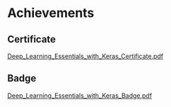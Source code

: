 

# Achievements
## Certificate
[Deep_Learning_Essentials_with_Keras_Certificate.pdf](https://prod-files-secure.s3.us-west-2.amazonaws.com/03e82b26-cccb-4906-bb56-adabcbdc0655/f5cf1405-8a02-49a4-beb6-3d50b033ba6e/Deep_Learning_Essentials_with_Keras_Certificate.pdf?X-Amz-Algorithm=AWS4-HMAC-SHA256&X-Amz-Content-Sha256=UNSIGNED-PAYLOAD&X-Amz-Credential=ASIAZI2LB466TOTRXBNW%2F20250206%2Fus-west-2%2Fs3%2Faws4_request&X-Amz-Date=20250206T141353Z&X-Amz-Expires=3600&X-Amz-Security-Token=IQoJb3JpZ2luX2VjEEYaCXVzLXdlc3QtMiJIMEYCIQDhHY3E0GFMDyXO8Vtvp8Yh0vbbHE%2BA8ViVOSNsu%2BD8ggIhAJ6doK%2BwI3cRtF4s85%2FbKvfIqI8hawbJfu%2BTjcujQqdUKv8DCF8QABoMNjM3NDIzMTgzODA1IgyWaS4cglW5kD6goHwq3API0n1EWlYGbMltJG%2FaXfDASXQJc%2Fmxraz%2Bb%2FpndgIbK9Fp0Sm81cXTbhgLSCVwJuEnYUU1sbcjY2gev0wbCfDTcx59%2FmZvE0mUmYPiJjJh0GGke0gwhceQmbj06bs7RrSGitcqa5E1Sl10ViZhffewGHJwjRGAHK6Ld6oNSdBb3c3cnCnjt6U9oWTnC%2BdMkStGT4fdJNSNn0GEqjZKdUan092MBAKHJhM0bPkHDtSprBdDwq9oWG%2FO%2Bn%2BwOGFWNSnG%2Fr3tcS7X7iKcQEwwEadMY458pAH5C0pyTtYnSVtDMIvx2LXlowAFUxVuYlrUAHlsLusG5KtfEDyKcNgnvmkealjfw5HvrXlpCUKgc8hIlam0sLrIHPVqMEN9XDvhO4HfcUKecrxcYnfAd%2Bvtsb1laGcNkJEDEvOqj7Dg36IN29otyDyCQzrIT7MHyJNWhR08RjYBJfIBotuQ58zn78RugsIY0kW1W2iRV6AvEUptG%2FCVz%2FJhK9zF8Ok%2FKVgUcK0Tv%2FS507SAua6xcMnUkbVNtdGYe%2FDo5D5K3A5uENgoL9fPqBU7NNEvHn6qYJ7BZToZOvglxUC4SULTJiozxci%2F1HjWnmIL%2FmWZxtxZJuuyfgspRS7ljw6F%2BpJNjjCc%2BpK9BjqkAQe%2Bi12pF9qIsMLRC2a3Qpw8GW%2FFAxu5g5qoK4CKucPSFGIt4nUF77ZlXY0ucIJwy0QUpZh3y0912P1bvcXkUBTj6sllcZPfE7X09YlvNJrprRHNkQ00Au%2FjhA5sgUYcWt%2BLQj2e%2FKoLoWKrZYDMBGMOcXsdt9pgKXE0rnbzPCHyrfggHBGeBvIC%2FDRiXUeXBKwnlXCbwltb14Tw47PoISDPMubN&X-Amz-Signature=5c2302aa89315f89a77bcbcf653ffb21428041e444118acb884ce56398b3faf4&X-Amz-SignedHeaders=host&x-id=GetObject)
## Badge
[Deep_Learning_Essentials_with_Keras_Badge.pdf](https://prod-files-secure.s3.us-west-2.amazonaws.com/03e82b26-cccb-4906-bb56-adabcbdc0655/5c209097-6d96-477f-a031-edc11aa6225f/Deep_Learning_Essentials_with_Keras_Badge.pdf?X-Amz-Algorithm=AWS4-HMAC-SHA256&X-Amz-Content-Sha256=UNSIGNED-PAYLOAD&X-Amz-Credential=ASIAZI2LB466TOTRXBNW%2F20250206%2Fus-west-2%2Fs3%2Faws4_request&X-Amz-Date=20250206T141353Z&X-Amz-Expires=3600&X-Amz-Security-Token=IQoJb3JpZ2luX2VjEEYaCXVzLXdlc3QtMiJIMEYCIQDhHY3E0GFMDyXO8Vtvp8Yh0vbbHE%2BA8ViVOSNsu%2BD8ggIhAJ6doK%2BwI3cRtF4s85%2FbKvfIqI8hawbJfu%2BTjcujQqdUKv8DCF8QABoMNjM3NDIzMTgzODA1IgyWaS4cglW5kD6goHwq3API0n1EWlYGbMltJG%2FaXfDASXQJc%2Fmxraz%2Bb%2FpndgIbK9Fp0Sm81cXTbhgLSCVwJuEnYUU1sbcjY2gev0wbCfDTcx59%2FmZvE0mUmYPiJjJh0GGke0gwhceQmbj06bs7RrSGitcqa5E1Sl10ViZhffewGHJwjRGAHK6Ld6oNSdBb3c3cnCnjt6U9oWTnC%2BdMkStGT4fdJNSNn0GEqjZKdUan092MBAKHJhM0bPkHDtSprBdDwq9oWG%2FO%2Bn%2BwOGFWNSnG%2Fr3tcS7X7iKcQEwwEadMY458pAH5C0pyTtYnSVtDMIvx2LXlowAFUxVuYlrUAHlsLusG5KtfEDyKcNgnvmkealjfw5HvrXlpCUKgc8hIlam0sLrIHPVqMEN9XDvhO4HfcUKecrxcYnfAd%2Bvtsb1laGcNkJEDEvOqj7Dg36IN29otyDyCQzrIT7MHyJNWhR08RjYBJfIBotuQ58zn78RugsIY0kW1W2iRV6AvEUptG%2FCVz%2FJhK9zF8Ok%2FKVgUcK0Tv%2FS507SAua6xcMnUkbVNtdGYe%2FDo5D5K3A5uENgoL9fPqBU7NNEvHn6qYJ7BZToZOvglxUC4SULTJiozxci%2F1HjWnmIL%2FmWZxtxZJuuyfgspRS7ljw6F%2BpJNjjCc%2BpK9BjqkAQe%2Bi12pF9qIsMLRC2a3Qpw8GW%2FFAxu5g5qoK4CKucPSFGIt4nUF77ZlXY0ucIJwy0QUpZh3y0912P1bvcXkUBTj6sllcZPfE7X09YlvNJrprRHNkQ00Au%2FjhA5sgUYcWt%2BLQj2e%2FKoLoWKrZYDMBGMOcXsdt9pgKXE0rnbzPCHyrfggHBGeBvIC%2FDRiXUeXBKwnlXCbwltb14Tw47PoISDPMubN&X-Amz-Signature=a69be9727ad64ceecc91f8ac72b1426335338d940cdfa1fc99cdc5226585eb8c&X-Amz-SignedHeaders=host&x-id=GetObject)
